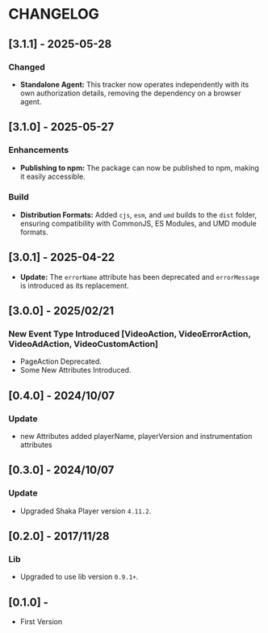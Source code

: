 # CHANGELOG

## [3.1.1] - 2025-05-28

### Changed

- **Standalone Agent:** This tracker now operates independently with its own authorization details, removing the dependency on a browser agent.

## [3.1.0] - 2025-05-27

### Enhancements

- **Publishing to npm:** The package can now be published to npm, making it easily accessible.

### Build

- **Distribution Formats:** Added `cjs`, `esm`, and `umd` builds to the `dist` folder, ensuring compatibility with CommonJS, ES Modules, and UMD module formats.

## [3.0.1] - 2025-04-22

- **Update:** The `errorName` attribute has been deprecated and `errorMessage` is introduced as its replacement.

## [3.0.0] - 2025/02/21

### New Event Type Introduced [VideoAction, VideoErrorAction, VideoAdAction, VideoCustomAction]

- PageAction Deprecated.
- Some New Attributes Introduced.

## [0.4.0] - 2024/10/07

### Update

- new Attributes added playerName, playerVersion and instrumentation attributes

## [0.3.0] - 2024/10/07

### Update

- Upgraded Shaka Player version `4.11.2`.

## [0.2.0] - 2017/11/28

### Lib

- Upgraded to use lib version `0.9.1+`.

## [0.1.0] -

- First Version
